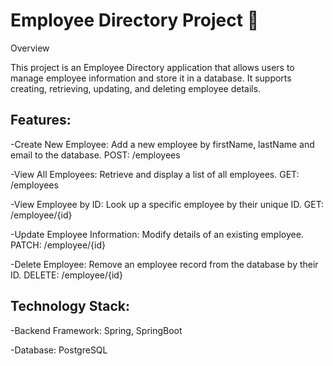 # Employee Directory Project 📝


Overview

This project is an Employee Directory application that allows users to manage employee information and store it in a database. It supports creating, retrieving, updating, and deleting employee details.

## Features:

-Create New Employee: Add a new employee by firstName, lastName and email to the database. POST: /employees

-View All Employees: Retrieve and display a list of all employees. GET: /employees

-View Employee by ID: Look up a specific employee by their unique ID. GET: /employee/{id}

-Update Employee Information: Modify details of an existing employee. PATCH: /employee/{id}

-Delete Employee: Remove an employee record from the database by their ID. DELETE: /employee/{id}

## Technology Stack:

-Backend Framework: Spring, SpringBoot

-Database: PostgreSQL
